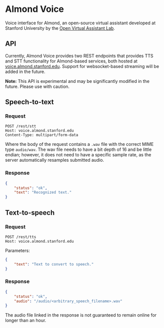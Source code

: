 # Almond Voice

Voice interface for Almond, an open-source virtual assistant developed at Stanford University by the [Open Virtual Assistant Lab](https://oval.cs.stanford.edu/).

## API

Currently, Almond Voice provides two REST endpoints that provides TTS and STT functionality for Almond-based services, both hosted at [voice.almond.stanford.edu](https://voice.almond.stanford.edu). Support for websocket-based streaming will be added in the future.

**Note:** This API is experimental and may be significantly modified in the future. Please use with caution.

## Speech-to-text

### Request

```
POST /rest/stt
Host: voice.almond.stanford.edu
Content-Type: multipart/form-data
```

Where the body of the request contains a `.wav` file with the correct MIME type `audio/wav`. The wav file needs to have a bit depth of 16 and be little endian; however, it does not need to have a specific sample rate, as the server automatically resamples submitted audio.

### Response

```json
{
    "status": "ok",
    "text": "Recognized text."
}
```

## Text-to-speech

### Request

```
POST /rest/tts
Host: voice.almond.stanford.edu
```

Parameters:
```json
{
    "text": "Text to convert to speech."
}
```

### Response

```json
{
    "status": "ok",
    "audio": "/audio/<arbitrary_speech_filename>.wav"
}
```

The audio file linked in the response is not guaranteed to remain online for longer than an hour.
